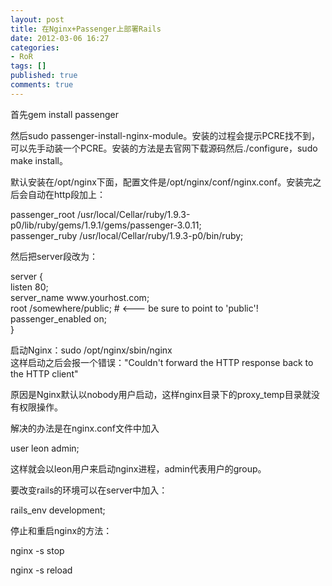 ```yaml
---
layout: post
title: 在Nginx+Passenger上部署Rails
date: 2012-03-06 16:27
categories:
- RoR
tags: []
published: true
comments: true
---
```

<p>首先gem install passenger</p>

<p>然后sudo passenger-install-nginx-module。安装的过程会提示PCRE找不到，可以先手动装一个PCRE。安装的方法是去官网下载源码然后./configure，sudo make install。</p>

<p>默认安装在/opt/nginx下面，配置文件是/opt/nginx/conf/nginx.conf。安装完之后会自动在http段加上：</p>

<p>passenger_root /usr/local/Cellar/ruby/1.9.3-p0/lib/ruby/gems/1.9.1/gems/passenger-3.0.11;   <br />
passenger_ruby /usr/local/Cellar/ruby/1.9.3-p0/bin/ruby;</p>

<p>然后把server段改为：</p>

<p>server {<br />
listen 80;<br />
server_name www.yourhost.com;<br />
root /somewhere/public;   # <--- be sure to point to 'public'!<br />
passenger_enabled on;<br />
}</p>

<p>启动Nginx：sudo /opt/nginx/sbin/nginx<br />
这样启动之后会报一个错误："Couldn't forward the HTTP response back to the HTTP client"</p>

<p>原因是Nginx默认以nobody用户启动，这样nginx目录下的proxy_temp目录就没有权限操作。</p>

<p>解决的办法是在nginx.conf文件中加入</p>

<p>user leon admin;</p>

<p>这样就会以leon用户来启动nginx进程，admin代表用户的group。</p>

<p>要改变rails的环境可以在server中加入：</p>

<p>rails_env development;</p>

<p>停止和重启nginx的方法：</p>

<p>nginx -s stop</p>

<p>nginx -s reload</p>
